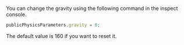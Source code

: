 You can change the gravity using the following command in the inspect console.

```javascript
publicPhysicsParameters.gravity = 0;
```

The default value is 160 if you want to reset it.
